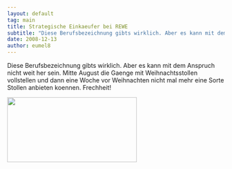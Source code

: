 ```yaml
---
layout: default
tag: main
title: Strategische Einkaeufer bei REWE
subtitle: "Diese Berufsbezeichnung gibts wirklich. Aber es kann mit dem Anspruch nicht weit her sein.  nMitte August die Gaenge mit Weihnachtsstollen vollstellen und dann eine Woche vor Weihnachten nicht mal mehr eine Sorte Stollen anbieten koennen. Frechheit!"
date: 2008-12-13
author: eumel8
---
```


Diese Berufsbezeichnung gibts wirklich. Aber es kann mit dem Anspruch nicht weit her sein. 
Mitte August die Gaenge mit Weihnachtsstollen vollstellen und dann eine Woche vor Weihnachten nicht mal mehr eine Sorte Stollen anbieten koennen. Frechheit!

<div class="image_block"><img src="http://blog.eumelnet.de/blogs/media/blogs/blog/christstollen.jpg" alt="" title="" width="300" height="150" /></div>
